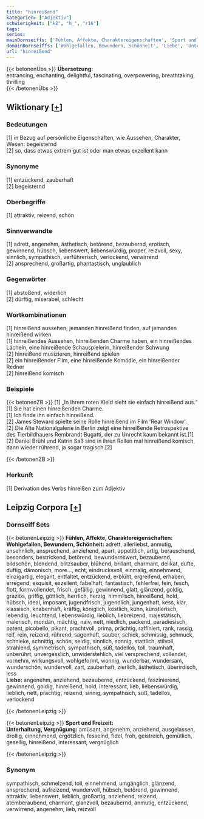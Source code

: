 ```yaml
---
title: "hinreißend"
kategorien: ["Adjektiv"]
schwierigkeit: ["k2", "h_", "r16"]
tags:
series:
mainDornseiffs: ['Fühlen, Affekte, Charaktereigenschaften', 'Sport und Freizeit']
domainDornseiffs: ['Wohlgefallen, Bewundern, Schönheit', 'Liebe', 'Unterhaltung, Vergnügung']
url: "hinreißend"
---
```


{{< betonenÜbs >}}
**Übersetzung:**  
entrancing, enchanting, delightful, fascinating, overpowering, breathtaking, thrilling  
{{< /betonenÜbs >}}

## Wiktionary [[+](https://de.wiktionary.org/wiki/hinreißend)]

### Bedeutungen
[1] in Bezug auf persönliche Eigenschaften, wie Aussehen, Charakter, Wesen: begeisternd  
[2] so, dass etwas extrem gut ist oder man etwas exzellent kann  

### Synonyme
[1] entzückend, zauberhaft  
[2] begeisternd  

### Oberbegriffe
[1] attraktiv, reizend, schön  

### Sinnverwandte
[1] adrett, angenehm, ästhetisch, betörend, bezaubernd, erotisch, gewinnend, hübsch, liebenswert, liebenswürdig, proper, reizvoll, sexy, sinnlich, sympathisch, verführerisch, verlockend, verwirrend  
[2] ansprechend, großartig, phantastisch, unglaublich  

### Gegenwörter
[1] abstoßend, widerlich  
[2] dürftig, miserabel, schlecht  

### Wortkombinationen
[1] hinreißend aussehen, jemanden hinreißend finden, auf jemanden hinreißend wirken  
[1] hinreißendes Aussehen, hinreißenden Charme haben, ein hinreißendes Lächeln, eine hinreißende Schauspielerin, hinreißender Schwung  
[2] hinreißend musizieren, hinreißend spielen  
[2] ein hinreißender Film, eine hinreißende Komödie, ein hinreißender Redner  
[2] hinreißend komisch  

### Beispiele
{{< betonenZB >}}
[1] „In Ihrem roten Kleid sieht sie einfach hinreißend aus.“  
[1] Sie hat einen hinreißenden Charme.  
[1] Ich finde ihn einfach hinreißend.  
[2] James Steward spielte seine Rolle hinreißend im Film 'Rear Window'.  
[2] Die Alte Nationalgalerie in Berlin zeigt eine hinreißende Retrospektive des Tierbildhauers Rembrandt Bugatti, der zu Unrecht kaum bekannt ist.[1]  
[2] Daniel Brühl und Katrin Saß sind in ihren Rollen mal hinreißend komisch, dann wieder rührend, ja sogar tragisch.[2]  

{{< /betonenZB >}}
### Herkunft
[1] Derivation des Verbs hinreißen zum Adjektiv  


## Leipzig Corpora [[+](https://corpora.uni-leipzig.de/en/res?word=hinreißend&corpusId=deu_newscrawl-public_2018)]

### Dornseiff Sets
{{< betonenLeipzig >}}
**Fühlen, Affekte, Charaktereigenschaften:**  
**Wohlgefallen, Bewundern, Schönheit:** adrett, allerliebst, anmutig, ansehnlich, ansprechend, anziehend, apart, appetitlich, artig, berauschend, besonders, bestrickend, betörend, bewundernswert, bezaubernd, bildschön, blendend, blitzsauber, blühend, brillant, charmant, delikat, dufte, duftig, dämonisch, more..., echt, eindrucksvoll, einmalig, einnehmend, einzigartig, elegant, entfaltet, entzückend, erblüht, ergreifend, erhaben, erregend, exquisit, exzellent, fabelhaft, fantastisch, fehlerfrei, fein, fesch, flott, formvollendet, frisch, gefällig, gewinnend, glatt, glänzend, goldig, graziös, griffig, göttlich, herrlich, herzig, himmlisch, hinreißend, hold, hübsch, ideal, imposant, jugendfrisch, jugendlich, jungenhaft, kess, klar, klassisch, knabenhaft, kräftig, königlich, köstlich, kühn, künstlerisch, lebendig, leuchtend, liebenswürdig, lieblich, liebreizend, majestätisch, malerisch, mondän, mächtig, naiv, nett, niedlich, packend, paradiesisch, patent, picobello, pikant, prachtvoll, prima, prächtig, raffiniert, rank, rassig, reif, rein, reizend, rührend, sagenhaft, sauber, schick, schmissig, schmuck, schnieke, schnittig, schön, seidig, sinnlich, sonnig, stattlich, stilvoll, strahlend, symmetrisch, sympathisch, süß, tadellos, toll, traumhaft, unberührt, unvergesslich, unwiderstehlich, viel versprechend, vollendet, vornehm, wirkungsvoll, wohlgeformt, wonnig, wunderbar, wundersam, wunderschön, wundervoll, zart, zauberhaft, zierlich, ästhetisch, überirdisch, less  
**Liebe:** angenehm, anziehend, bezaubernd, entzückend, faszinierend, gewinnend, goldig, hinreißend, hold, interessant, lieb, liebenswürdig, lieblich, nett, prächtig, reizend, sinnig, sympathisch, süß, tadellos, verlockend  

{{< /betonenLeipzig >}}


{{< betonenLeipzig >}}
**Sport und Freizeit:**  
**Unterhaltung, Vergnügung:** amüsant, angenehm, anziehend, ausgelassen, drollig, einnehmend, ergötzlich, fesselnd, fidel, froh, geistreich, gemütlich, gesellig, hinreißend, interessant, vergnüglich  

{{< /betonenLeipzig >}}

### Synonym
sympathisch, schmelzend, toll, einnehmend, umgänglich, glänzend, ansprechend, aufreizend, wundervoll, hübsch, betörend, gewinnend, attraktiv, liebenswert, lieblich, großartig, anziehend, reizend, atemberaubend, charmant, glanzvoll, bezaubernd, anmutig, entzückend, verwirrend, angenehm, lieb, reizvoll

